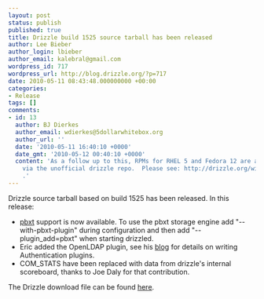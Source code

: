 ```yaml
---
layout: post
status: publish
published: true
title: Drizzle build 1525 source tarball has been released
author: Lee Bieber
author_login: lbieber
author_email: kalebral@gmail.com
wordpress_id: 717
wordpress_url: http://blog.drizzle.org/?p=717
date: 2010-05-11 08:43:48.000000000 +00:00
categories:
- Release
tags: []
comments:
- id: 13
  author: BJ Dierkes
  author_email: wdierkes@5dollarwhitebox.org
  author_url: ''
  date: '2010-05-11 16:40:10 +0000'
  date_gmt: '2010-05-12 00:40:10 +0000'
  content: 'As a follow up to this, RPMs for RHEL 5 and Fedora 12 are also available
    via the unofficial drizzle repo.  Please see: http://drizzle.org/wiki/RPMInstallation
    .'
---
```

Drizzle source tarball based on build 1525 has been released. In this release:
<ul>
<li><a href="http://primebase.org/" target="_blank">pbxt</a> support is now available. To use the pbxt storage engine add  "--with-pbxt-plugin" during configuration and then add "--plugin_add=pbxt" when starting drizzled.</li>
<li>Eric added the OpenLDAP plugin, see his <a href="http://oddments.org/?p=349" target="_blank">blog</a> for details on writing Authentication plugins.</li>
<li>COM_STATS have been replaced with data from drizzle's internal scoreboard, thanks to Joe Daly for that contribution.</li>
</ul>

The Drizzle download file  can be found <a href="https://launchpad.net/drizzle/dexter/2010-05-10" target="_blank">here</a>.
